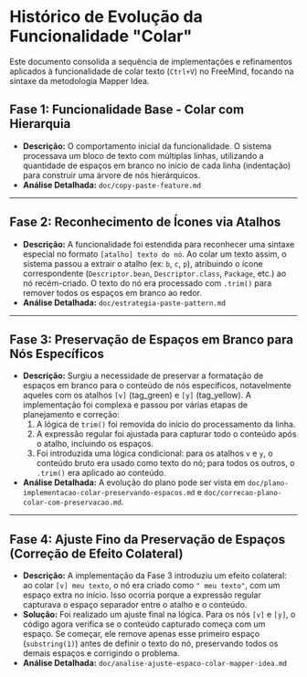 # Histórico de Evolução da Funcionalidade "Colar"

Este documento consolida a sequência de implementações e refinamentos aplicados à funcionalidade de colar texto (`Ctrl+V`) no FreeMind, focando na sintaxe da metodologia Mapper Idea.

## Fase 1: Funcionalidade Base - Colar com Hierarquia

-   **Descrição:** O comportamento inicial da funcionalidade. O sistema processava um bloco de texto com múltiplas linhas, utilizando a quantidade de espaços em branco no início de cada linha (indentação) para construir uma árvore de nós hierárquicos.
-   **Análise Detalhada:** `doc/copy-paste-feature.md`

---

## Fase 2: Reconhecimento de Ícones via Atalhos

-   **Descrição:** A funcionalidade foi estendida para reconhecer uma sintaxe especial no formato `[atalho] texto do nó`. Ao colar um texto assim, o sistema passou a extrair o atalho (ex: `b`, `c`, `p`), atribuindo o ícone correspondente (`Descriptor.bean`, `Descriptor.class`, `Package`, etc.) ao nó recém-criado. O texto do nó era processado com `.trim()` para remover todos os espaços em branco ao redor.
-   **Análise Detalhada:** `doc/estrategia-paste-pattern.md`

---

## Fase 3: Preservação de Espaços em Branco para Nós Específicos

-   **Descrição:** Surgiu a necessidade de preservar a formatação de espaços em branco para o conteúdo de nós específicos, notavelmente aqueles com os atalhos `[v]` (tag_green) e `[y]` (tag_yellow). A implementação foi complexa e passou por várias etapas de planejamento e correção:
    1.  A lógica de `trim()` foi removida do início do processamento da linha.
    2.  A expressão regular foi ajustada para capturar todo o conteúdo após o atalho, incluindo os espaços.
    3.  Foi introduzida uma lógica condicional: para os atalhos `v` e `y`, o conteúdo bruto era usado como texto do nó; para todos os outros, o `.trim()` era aplicado ao conteúdo.
-   **Análise Detalhada:** A evolução do plano pode ser vista em `doc/plano-implementacao-colar-preservando-espacos.md` e `doc/correcao-plano-colar-com-preservacao.md`.

---

## Fase 4: Ajuste Fino da Preservação de Espaços (Correção de Efeito Colateral)

-   **Descrição:** A implementação da Fase 3 introduziu um efeito colateral: ao colar `[v] meu texto`, o nó era criado como `" meu texto"`, com um espaço extra no início. Isso ocorria porque a expressão regular capturava o espaço separador entre o atalho e o conteúdo.
-   **Solução:** Foi realizado um ajuste final na lógica. Para os nós `[v]` e `[y]`, o código agora verifica se o conteúdo capturado começa com um espaço. Se começar, ele remove apenas esse primeiro espaço (`substring(1)`) antes de definir o texto do nó, preservando todos os demais espaços e corrigindo o problema.
-   **Análise Detalhada:** `doc/analise-ajuste-espaco-colar-mapper-idea.md`
